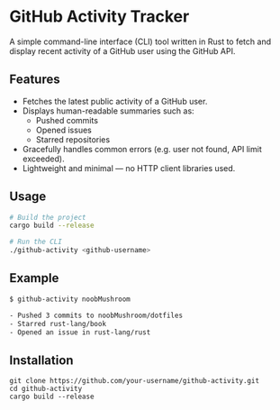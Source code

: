 # GitHub Activity Tracker

A simple command-line interface (CLI) tool written in Rust to fetch and display recent activity of a GitHub user using
the GitHub API.

## Features

- Fetches the latest public activity of a GitHub user.
- Displays human-readable summaries such as:
    - Pushed commits
    - Opened issues
    - Starred repositories
- Gracefully handles common errors (e.g. user not found, API limit exceeded).
- Lightweight and minimal — no HTTP client libraries used.

## Usage

```sh
# Build the project
cargo build --release

# Run the CLI
./github-activity <github-username>
```

## Example

```sh
$ github-activity noobMushroom

- Pushed 3 commits to noobMushroom/dotfiles
- Starred rust-lang/book
- Opened an issue in rust-lang/rust
 ```

## Installation

```shell
git clone https://github.com/your-username/github-activity.git
cd github-activity
cargo build --release
```